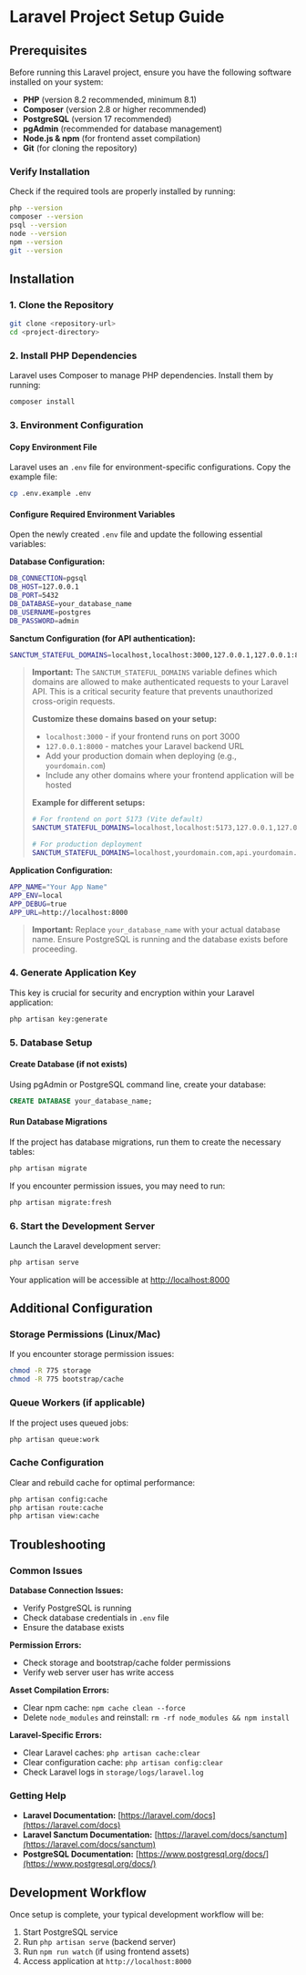 # Laravel Project Setup Guide

## Prerequisites

Before running this Laravel project, ensure you have the following software installed on your system:

- **PHP** (version 8.2 recommended, minimum 8.1)
- **Composer** (version 2.8 or higher recommended)
- **PostgreSQL** (version 17 recommended)
- **pgAdmin** (recommended for database management)
- **Node.js & npm** (for frontend asset compilation)
- **Git** (for cloning the repository)

### Verify Installation

Check if the required tools are properly installed by running:

```bash
php --version
composer --version
psql --version
node --version
npm --version
git --version
```

## Installation

### 1. Clone the Repository

```bash
git clone <repository-url>
cd <project-directory>
```

### 2. Install PHP Dependencies

Laravel uses Composer to manage PHP dependencies. Install them by running:

```bash
composer install
```

### 3. Environment Configuration

#### Copy Environment File

Laravel uses an `.env` file for environment-specific configurations. Copy the example file:

```bash
cp .env.example .env
```

#### Configure Required Environment Variables

Open the newly created `.env` file and update the following essential variables:

**Database Configuration:**
```bash
DB_CONNECTION=pgsql
DB_HOST=127.0.0.1
DB_PORT=5432
DB_DATABASE=your_database_name
DB_USERNAME=postgres
DB_PASSWORD=admin
```

**Sanctum Configuration (for API authentication):**
```bash
SANCTUM_STATEFUL_DOMAINS=localhost,localhost:3000,127.0.0.1,127.0.0.1:8000,::1
```

> **Important:** The `SANCTUM_STATEFUL_DOMAINS` variable defines which domains are allowed to make authenticated requests to your Laravel API. This is a critical security feature that prevents unauthorized cross-origin requests. 
> 
> **Customize these domains based on your setup:**
> - `localhost:3000` - if your frontend runs on port 3000
> - `127.0.0.1:8000` - matches your Laravel backend URL
> - Add your production domain when deploying (e.g., `yourdomain.com`)
> - Include any other domains where your frontend application will be hosted
>
> **Example for different setups:**
> ```bash
> # For frontend on port 5173 (Vite default)
> SANCTUM_STATEFUL_DOMAINS=localhost,localhost:5173,127.0.0.1,127.0.0.1:8000,::1
> 
> # For production deployment
> SANCTUM_STATEFUL_DOMAINS=localhost,yourdomain.com,api.yourdomain.com
> ```

**Application Configuration:**
```bash
APP_NAME="Your App Name"
APP_ENV=local
APP_DEBUG=true
APP_URL=http://localhost:8000
```

> **Important:** Replace `your_database_name` with your actual database name. Ensure PostgreSQL is running and the database exists before proceeding.

### 4. Generate Application Key

This key is crucial for security and encryption within your Laravel application:

```bash
php artisan key:generate
```

### 5. Database Setup

#### Create Database (if not exists)

Using pgAdmin or PostgreSQL command line, create your database:

```sql
CREATE DATABASE your_database_name;
```

#### Run Database Migrations

If the project has database migrations, run them to create the necessary tables:

```bash
php artisan migrate
```

If you encounter permission issues, you may need to run:

```bash
php artisan migrate:fresh
```

### 6. Start the Development Server

Launch the Laravel development server:

```bash
php artisan serve
```

Your application will be accessible at [http://localhost:8000](http://localhost:8000)

## Additional Configuration

### Storage Permissions (Linux/Mac)

If you encounter storage permission issues:

```bash
chmod -R 775 storage
chmod -R 775 bootstrap/cache
```

### Queue Workers (if applicable)

If the project uses queued jobs:

```bash
php artisan queue:work
```

### Cache Configuration

Clear and rebuild cache for optimal performance:

```bash
php artisan config:cache
php artisan route:cache
php artisan view:cache
```

## Troubleshooting

### Common Issues

**Database Connection Issues:**
- Verify PostgreSQL is running
- Check database credentials in `.env` file
- Ensure the database exists

**Permission Errors:**
- Check storage and bootstrap/cache folder permissions
- Verify web server user has write access

**Asset Compilation Errors:**
- Clear npm cache: `npm cache clean --force`
- Delete `node_modules` and reinstall: `rm -rf node_modules && npm install`

**Laravel-Specific Errors:**
- Clear Laravel caches: `php artisan cache:clear`
- Clear configuration cache: `php artisan config:clear`
- Check Laravel logs in `storage/logs/laravel.log`

### Getting Help

- **Laravel Documentation:** [https://laravel.com/docs](https://laravel.com/docs)
- **Laravel Sanctum Documentation:** [https://laravel.com/docs/sanctum](https://laravel.com/docs/sanctum)
- **PostgreSQL Documentation:** [https://www.postgresql.org/docs/](https://www.postgresql.org/docs/)

## Development Workflow

Once setup is complete, your typical development workflow will be:

1. Start PostgreSQL service
2. Run `php artisan serve` (backend server)
3. Run `npm run watch` (if using frontend assets)
4. Access application at `http://localhost:8000`
